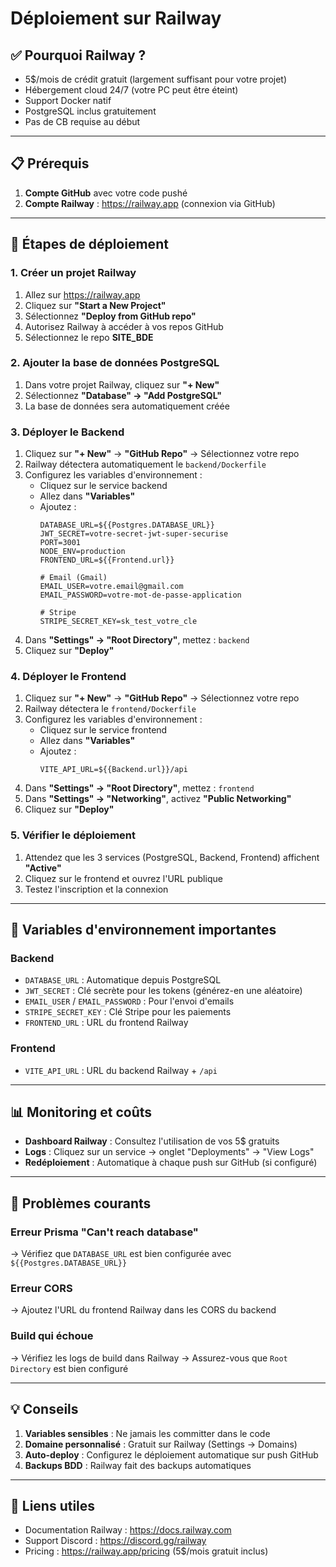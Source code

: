 # Déploiement sur Railway

## ✅ Pourquoi Railway ?
- 5$/mois de crédit gratuit (largement suffisant pour votre projet)
- Hébergement cloud 24/7 (votre PC peut être éteint)
- Support Docker natif
- PostgreSQL inclus gratuitement
- Pas de CB requise au début

---

## 📋 Prérequis

1. **Compte GitHub** avec votre code pushé
2. **Compte Railway** : https://railway.app (connexion via GitHub)

---

## 🚀 Étapes de déploiement

### 1. Créer un projet Railway

1. Allez sur https://railway.app
2. Cliquez sur **"Start a New Project"**
3. Sélectionnez **"Deploy from GitHub repo"**
4. Autorisez Railway à accéder à vos repos GitHub
5. Sélectionnez le repo **SITE_BDE**

### 2. Ajouter la base de données PostgreSQL

1. Dans votre projet Railway, cliquez sur **"+ New"**
2. Sélectionnez **"Database" → "Add PostgreSQL"**
3. La base de données sera automatiquement créée

### 3. Déployer le Backend

1. Cliquez sur **"+ New"** → **"GitHub Repo"** → Sélectionnez votre repo
2. Railway détectera automatiquement le `backend/Dockerfile`
3. Configurez les variables d'environnement :
   - Cliquez sur le service backend
   - Allez dans **"Variables"**
   - Ajoutez :
     ```
     DATABASE_URL=${{Postgres.DATABASE_URL}}
     JWT_SECRET=votre-secret-jwt-super-securise
     PORT=3001
     NODE_ENV=production
     FRONTEND_URL=${{Frontend.url}}

     # Email (Gmail)
     EMAIL_USER=votre.email@gmail.com
     EMAIL_PASSWORD=votre-mot-de-passe-application

     # Stripe
     STRIPE_SECRET_KEY=sk_test_votre_cle
     ```
4. Dans **"Settings" → "Root Directory"**, mettez : `backend`
5. Cliquez sur **"Deploy"**

### 4. Déployer le Frontend

1. Cliquez sur **"+ New"** → **"GitHub Repo"** → Sélectionnez votre repo
2. Railway détectera le `frontend/Dockerfile`
3. Configurez les variables d'environnement :
   - Cliquez sur le service frontend
   - Allez dans **"Variables"**
   - Ajoutez :
     ```
     VITE_API_URL=${{Backend.url}}/api
     ```
4. Dans **"Settings" → "Root Directory"**, mettez : `frontend`
5. Dans **"Settings" → "Networking"**, activez **"Public Networking"**
6. Cliquez sur **"Deploy"**

### 5. Vérifier le déploiement

1. Attendez que les 3 services (PostgreSQL, Backend, Frontend) affichent **"Active"**
2. Cliquez sur le frontend et ouvrez l'URL publique
3. Testez l'inscription et la connexion

---

## 🔧 Variables d'environnement importantes

### Backend
- `DATABASE_URL` : Automatique depuis PostgreSQL
- `JWT_SECRET` : Clé secrète pour les tokens (générez-en une aléatoire)
- `EMAIL_USER` / `EMAIL_PASSWORD` : Pour l'envoi d'emails
- `STRIPE_SECRET_KEY` : Clé Stripe pour les paiements
- `FRONTEND_URL` : URL du frontend Railway

### Frontend
- `VITE_API_URL` : URL du backend Railway + `/api`

---

## 📊 Monitoring et coûts

- **Dashboard Railway** : Consultez l'utilisation de vos 5$ gratuits
- **Logs** : Cliquez sur un service → onglet "Deployments" → "View Logs"
- **Redéploiement** : Automatique à chaque push sur GitHub (si configuré)

---

## 🐛 Problèmes courants

### Erreur Prisma "Can't reach database"
→ Vérifiez que `DATABASE_URL` est bien configurée avec `${{Postgres.DATABASE_URL}}`

### Erreur CORS
→ Ajoutez l'URL du frontend Railway dans les CORS du backend

### Build qui échoue
→ Vérifiez les logs de build dans Railway
→ Assurez-vous que `Root Directory` est bien configuré

---

## 💡 Conseils

1. **Variables sensibles** : Ne jamais les committer dans le code
2. **Domaine personnalisé** : Gratuit sur Railway (Settings → Domains)
3. **Auto-deploy** : Configurez le déploiement automatique sur push GitHub
4. **Backups BDD** : Railway fait des backups automatiques

---

## 🔗 Liens utiles

- Documentation Railway : https://docs.railway.com
- Support Discord : https://discord.gg/railway
- Pricing : https://railway.app/pricing (5$/mois gratuit inclus)
